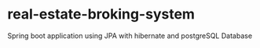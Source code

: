 # real-estate-broking-system
Spring boot application using JPA with hibernate and postgreSQL Database

